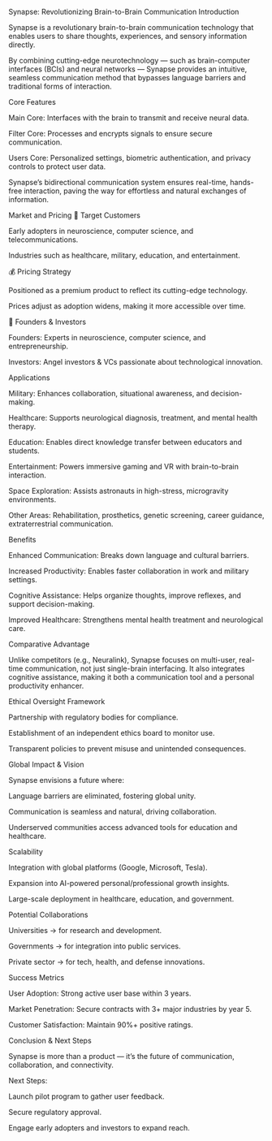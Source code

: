 Synapse: Revolutionizing Brain-to-Brain Communication
Introduction

Synapse is a revolutionary brain-to-brain communication technology that enables users to share thoughts, experiences, and sensory information directly.

By combining cutting-edge neurotechnology — such as brain-computer interfaces (BCIs) and neural networks — Synapse provides an intuitive, seamless communication method that bypasses language barriers and traditional forms of interaction.

Core Features

Main Core: Interfaces with the brain to transmit and receive neural data.

Filter Core: Processes and encrypts signals to ensure secure communication.

Users Core: Personalized settings, biometric authentication, and privacy controls to protect user data.

Synapse’s bidirectional communication system ensures real-time, hands-free interaction, paving the way for effortless and natural exchanges of information.

Market and Pricing
🎯 Target Customers

Early adopters in neuroscience, computer science, and telecommunications.

Industries such as healthcare, military, education, and entertainment.

💰 Pricing Strategy

Positioned as a premium product to reflect its cutting-edge technology.

Prices adjust as adoption widens, making it more accessible over time.

👥 Founders & Investors

Founders: Experts in neuroscience, computer science, and entrepreneurship.

Investors: Angel investors & VCs passionate about technological innovation.

Applications

Military: Enhances collaboration, situational awareness, and decision-making.

Healthcare: Supports neurological diagnosis, treatment, and mental health therapy.

Education: Enables direct knowledge transfer between educators and students.

Entertainment: Powers immersive gaming and VR with brain-to-brain interaction.

Space Exploration: Assists astronauts in high-stress, microgravity environments.

Other Areas: Rehabilitation, prosthetics, genetic screening, career guidance, extraterrestrial communication.

Benefits

Enhanced Communication: Breaks down language and cultural barriers.

Increased Productivity: Enables faster collaboration in work and military settings.

Cognitive Assistance: Helps organize thoughts, improve reflexes, and support decision-making.

Improved Healthcare: Strengthens mental health treatment and neurological care.

Comparative Advantage

Unlike competitors (e.g., Neuralink), Synapse focuses on multi-user, real-time communication, not just single-brain interfacing. It also integrates cognitive assistance, making it both a communication tool and a personal productivity enhancer.

Ethical Oversight Framework

Partnership with regulatory bodies for compliance.

Establishment of an independent ethics board to monitor use.

Transparent policies to prevent misuse and unintended consequences.

Global Impact & Vision

Synapse envisions a future where:

Language barriers are eliminated, fostering global unity.

Communication is seamless and natural, driving collaboration.

Underserved communities access advanced tools for education and healthcare.

Scalability

Integration with global platforms (Google, Microsoft, Tesla).

Expansion into AI-powered personal/professional growth insights.

Large-scale deployment in healthcare, education, and government.

Potential Collaborations

Universities → for research and development.

Governments → for integration into public services.

Private sector → for tech, health, and defense innovations.

Success Metrics

User Adoption: Strong active user base within 3 years.

Market Penetration: Secure contracts with 3+ major industries by year 5.

Customer Satisfaction: Maintain 90%+ positive ratings.

Conclusion & Next Steps

Synapse is more than a product — it’s the future of communication, collaboration, and connectivity.

Next Steps:

Launch pilot program to gather user feedback.

Secure regulatory approval.

Engage early adopters and investors to expand reach.
